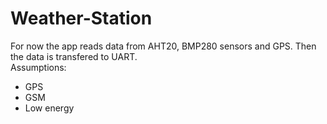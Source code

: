﻿# Weather-Station
For now the app reads data from AHT20, BMP280 sensors and GPS. Then the data is transfered to UART. <br>
Assumptions:
- GPS
- GSM
- Low energy
